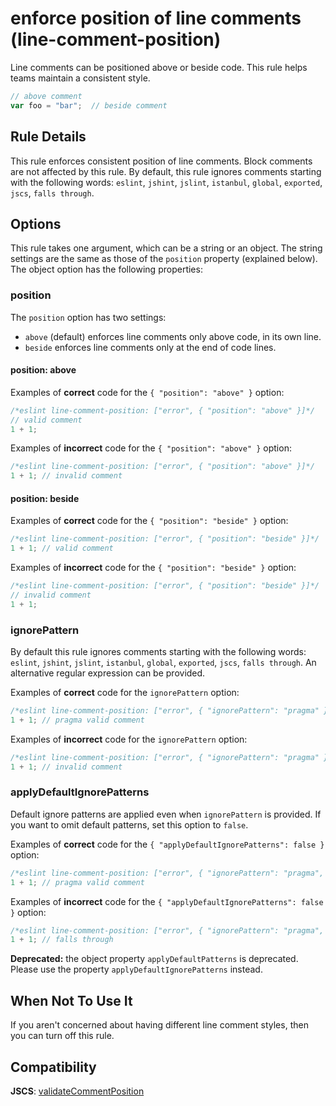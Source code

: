 # enforce position of line comments (line-comment-position)

Line comments can be positioned above or beside code. This rule helps teams maintain a consistent style.

```js
// above comment
var foo = "bar";  // beside comment
```

## Rule Details

This rule enforces consistent position of line comments. Block comments are not affected by this rule. By default, this rule ignores comments starting with the following words: `eslint`, `jshint`, `jslint`, `istanbul`, `global`, `exported`, `jscs`, `falls through`.


## Options

This rule takes one argument, which can be a string or an object. The string settings are the same as those of the `position` property (explained below). The object option has the following properties:

### position

The `position` option has two settings:

* `above` (default) enforces line comments only above code, in its own line.
* `beside` enforces line comments only at the end of code lines.

#### position: above

Examples of **correct** code for the `{ "position": "above" }` option:

```js
/*eslint line-comment-position: ["error", { "position": "above" }]*/
// valid comment
1 + 1;
```


Examples of **incorrect** code for the `{ "position": "above" }` option:

```js
/*eslint line-comment-position: ["error", { "position": "above" }]*/
1 + 1; // invalid comment
```

#### position: beside

Examples of **correct** code for the `{ "position": "beside" }` option:

```js
/*eslint line-comment-position: ["error", { "position": "beside" }]*/
1 + 1; // valid comment
```


Examples of **incorrect** code for the `{ "position": "beside" }` option:

```js
/*eslint line-comment-position: ["error", { "position": "beside" }]*/
// invalid comment
1 + 1;
```

### ignorePattern

By default this rule ignores comments starting with the following words: `eslint`, `jshint`, `jslint`, `istanbul`, `global`, `exported`, `jscs`, `falls through`. An alternative regular expression can be provided.

Examples of **correct** code for the `ignorePattern` option:

```js
/*eslint line-comment-position: ["error", { "ignorePattern": "pragma" }]*/
1 + 1; // pragma valid comment
```

Examples of **incorrect** code for the `ignorePattern` option:

```js
/*eslint line-comment-position: ["error", { "ignorePattern": "pragma" }]*/
1 + 1; // invalid comment
```

### applyDefaultIgnorePatterns

Default ignore patterns are applied even when `ignorePattern` is provided. If you want to omit default patterns, set this option to `false`.

Examples of **correct** code for the `{ "applyDefaultIgnorePatterns": false }` option:

```js
/*eslint line-comment-position: ["error", { "ignorePattern": "pragma", "applyDefaultIgnorePatterns": false }]*/
1 + 1; // pragma valid comment
```

Examples of **incorrect** code for the `{ "applyDefaultIgnorePatterns": false }` option:

```js
/*eslint line-comment-position: ["error", { "ignorePattern": "pragma", "applyDefaultIgnorePatterns": false }]*/
1 + 1; // falls through
```

**Deprecated:** the object property `applyDefaultPatterns` is deprecated. Please use the property `applyDefaultIgnorePatterns` instead.

## When Not To Use It

If you aren't concerned about having different line comment styles, then you can turn off this rule.

## Compatibility

**JSCS**: [validateCommentPosition](http://jscs.info/rule/validateCommentPosition)
